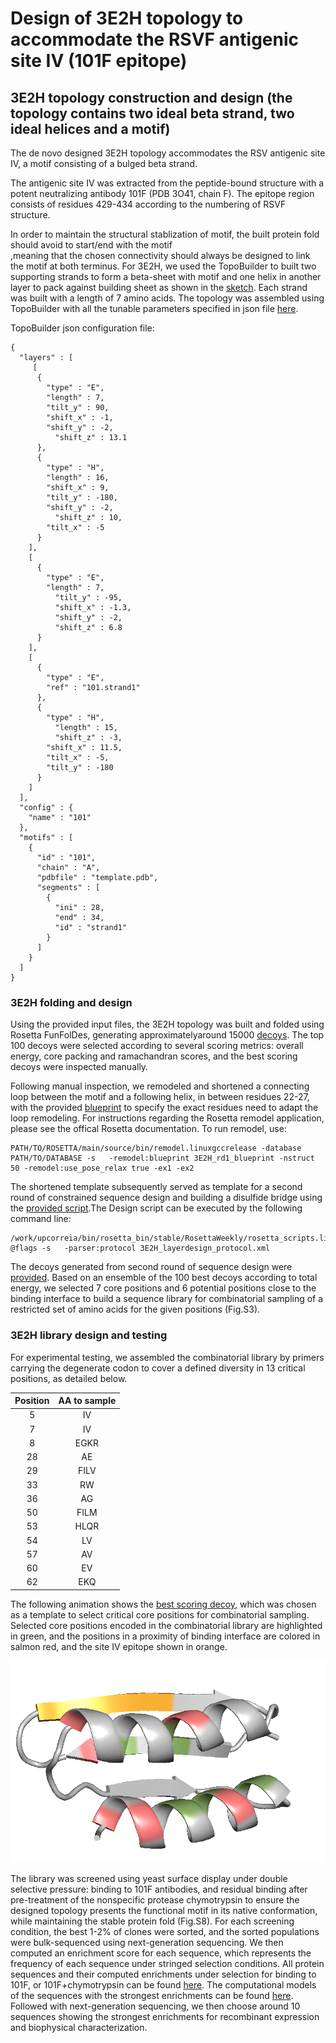 # Design of 3E2H topology to accommodate the RSVF antigenic site IV (101F epitope) 
## 3E2H topology construction and design (the topology contains two ideal beta strand, two ideal helices and a motif) 
The de novo designed 3E2H topology accommodates the RSV antigenic site IV, a motif consisting of a bulged beta strand.  

The antigenic site IV was extracted from the peptide-bound structure with a potent neutralizing antibody 101F (PDB 3O41, chain F). The epitope region consists of residues 429-434 according to the numbering of RSVF structure.

In order to maintain the structural stablization of motif, the built protein fold should avoid to start/end with the motif  
,meaning that the chosen connectivity should always be designed to link the motif at both terminus. For 3E2H, we used the TopoBuilder to built two supporting strands to form a beta-sheet with motif and one helix in another layer to pack against building sheet as shown in the [sketch](./1\)Foling_trajectory/B1E_C1E_C2H_A1E_A2H/input_3E2H/sketch.pdb). Each strand was built with a length of 7 amino acids. The topology was assembled using TopoBuilder with all the tunable parameters specified in json file [here](./1\)Foling_trajectory/3E2H.json). 

TopoBuilder json configuration file: 
```
{
  "layers" : [
     [
      {
        "type" : "E",
        "length" : 7,
        "tilt_y" : 90,
        "shift_x" : -1,
      	"shift_y" : -2,
	      "shift_z" : 13.1
      },
      {
        "type" : "H",
        "length" : 16,
        "shift_x" : 9,
        "tilt_y" : -180,
        "shift_y" : -2,
	      "shift_z" : 10,
        "tilt_x" : -5
      }
    ],
    [
      {
        "type" : "E",
        "length" : 7,
	      "tilt_y" : -95,
	      "shift_x" : -1.3,
	      "shift_y" : -2,
	      "shift_z" : 6.8
      }
    ],
    [
      {
        "type" : "E",
        "ref" : "101.strand1"
      },
      {
        "type" : "H",
 	      "length" : 15,
	      "shift_z" : -3,
        "shift_x" : 11.5,
        "tilt_x" : -5,
        "tilt_y" : -180
      }
    ]
  ],
  "config" : {
    "name" : "101"
  },
  "motifs" : [
    {
      "id" : "101",
      "chain" : "A",
      "pdbfile" : "template.pdb",
      "segments" : [
        {
          "ini" : 28,
          "end" : 34,
          "id" : "strand1"
        }
      ]
    }
  ]
}
```

### 3E2H folding and design 
Using the provided input files, the 3E2H topology was built and folded using Rosetta FunFolDes, generating approximatelyaround 15000 [decoys](./1\)Foling_trajectory/B1E_C1E_C2H_A1E_A2H/3E2H_folding_design.csv). The top 100 decoys were selected according to several scoring metrics: overall energy, core packing and ramachandran scores, and the best scoring decoys were inspected manually. 

Following manual inspection, we remodeled and shortened a connecting loop between the motif and a following helix, in between residues 22-27, with the provided [blueprint](./2\)Remodel_fix_connection/3E2H_rd1_blueprint) to specify the exact residues need to adapt the loop remodeling. For instructions regarding the Rosetta remodel application, please see the offical Rosetta documentation. To run remodel, use: 

```
PATH/TO/ROSETTA/main/source/bin/remodel.linuxgccrelease -database PATH/TO/DATABASE -s   -remodel:blueprint 3E2H_rd1_blueprint -nstruct 50 -remodel:use_pose_relax true -ex1 -ex2 
``` 

The shortened template subsequently served as template for a second round of constrained sequence design and building a disulfide bridge using the [provided script](./3\)Sequence_design_selection/3E2H_layerdesign_protocol.xml).The Design script can be executed by the following command line:  

```
/work/upcorreia/bin/rosetta_bin/stable/RosettaWeekly/rosetta_scripts.linuxiccrelease @flags -s   -parser:protocol 3E2H_layerdesign_protocol.xml 
```

The decoys generated from second round of sequence design were [provided](./3\)Sequence_design_selection/3E2H.minisilent.gz). Based on an ensemble of the 100 best decoys according to total energy, we selected 7 core positions and 6 potential positions close to the binding interface to build a sequence library for combinatorial sampling of a restricted set of amino acids for the given positions (Fig.S3). 

### 3E2H library design and testing 
For experimental testing, we assembled the combinatorial library by primers carrying the degenerate codon to cover a defined diversity in 13 critical positions, as detailed below.

| Position| AA to sample|
| :------:|:-----------:|
| 5       | IV          |
| 7       | IV          |
| 8       | EGKR        |
| 28      | AE          | 
| 29      | FILV        | 
| 33      | RW          | 
| 36      | AG          | 
| 50      | FILM        |
| 53      | HLQR        |
| 54      | LV          | 
| 57      | AV          |
| 60      | EV          |
| 62      | EKQ         |

The following animation shows the [best scoring decoy](./3\)Sequence_design_selection/3E2H_rd2_sequence_design.pdb), which was chosen as a template to select critical core positions for combinatorial sampling. Selected core positions encoded in the combinatorial library are highlighted in green, and the positions in a proximity of binding interface are colored in salmon red, and the site IV epitope shown in orange. 

![](./3E2H.gif)

The library was screened using yeast surface display under double selective pressure: binding to 101F antibodies, and residual binding after pre-treatment of the nonspecific protease chymotrypsin to ensure the designed topology presents the functional motif in its native conformation, while maintaining the stable protein fold (Fig.S8). For each screening condition, the best 1-2% of clones were sorted, and the sorted populations were bulk-sequenced using next-generation sequencing. We then computed an enrichment score for each sequence, which represents the frequency of each sequence under stringed selection conditions. All protein sequences and their computed enrichments under selection for binding to 101F, or 101F+chymotrypsin can be found [here](./4\)NGS_seq/3E2H_NGS.csv). The computational models of the sequences with the strongest enrichments can be found [here](). Followed with next-generation sequencing, we then choose around 10 sequences showing the strongest enrichments for recombinant expression and biophysical characterization.
